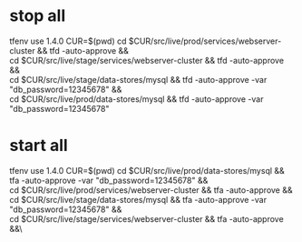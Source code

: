 # stop all

tfenv use 1.4.0
CUR=$(pwd)
cd $CUR/src/live/prod/services/webserver-cluster && tfd -auto-approve &&\
cd $CUR/src/live/stage/services/webserver-cluster && tfd -auto-approve &&\
cd $CUR/src/live/stage/data-stores/mysql && tfd -auto-approve -var "db_password=12345678" &&\
cd $CUR/src/live/prod/data-stores/mysql && tfd -auto-approve -var "db_password=12345678"

# start all

tfenv use 1.4.0
CUR=$(pwd)
cd $CUR/src/live/prod/data-stores/mysql && tfa -auto-approve -var "db_password=12345678" &&\
cd $CUR/src/live/prod/services/webserver-cluster && tfa -auto-approve &&\
cd $CUR/src/live/stage/data-stores/mysql && tfa -auto-approve -var "db_password=12345678" &&\
cd $CUR/src/live/stage/services/webserver-cluster && tfa -auto-approve &&\
